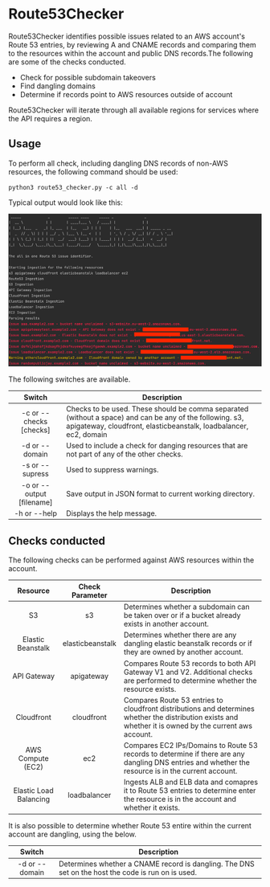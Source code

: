 
# Route53Checker

Route53Checker identifies possible issues related to an AWS account's Route 53 entries, by reviewing A and CNAME records and comparing them to the resources within the account and public DNS records.The following are some of the checks conducted.

* Check for possible subdomain takeovers
* Find dangling domains
* Determine if records point to AWS resources outside of account

Route53Checker will iterate through all available regions for services where the API requires a region.

## Usage

To perform all check, including dangling DNS records of non-AWS resources, the following command should be used:

    python3 route53_checker.py -c all -d

Typical output would look like this:

![image](resources/route53checker.png)

The following switches are available.

|          Switch           | Description                                                                                                                                                                   |
|:-------------------------:|-------------------------------------------------------------------------------------------------------------------------------------------------------------------------------|
|  -c or --checks [checks]  | Checks to be used. These should be comma separated (without a space) and can be any of the following. s3, apigateway, cloudfront, elasticbeanstalk, loadbalancer, ec2, domain |
|      -d or --domain       | Used to include a check for danging resources that are not part of any of the other checks.                                                                                   |
|      -s or --supress      | Used to suppress warnings.                                                                                                                                                    |
| -o or --output [filename] | Save output in JSON format to current working directory.                                                                                                                      |
|       -h or --help        | Displays the help message.                                                                                                                                                    |


## Checks conducted
The following checks can be performed against AWS resources within the account. 

|        Resource        | Check Parameter  | Description                                                                                                                                              |
|:----------------------:|:----------------:|----------------------------------------------------------------------------------------------------------------------------------------------------------|
|           S3           |        s3        | Determines whether a subdomain can be taken over or if a bucket already exists in another account.                                                       |
|   Elastic Beanstalk    | elasticbeanstalk | Determines whether there are any dangling elastic beanstalk records or if they are owned by another account.                                             |
|      API Gateway       |    apigateway    | Compares Route 53 records to both API Gateway V1 and V2. Additional checks are performed to determine whether the resource exists.                       |
|       Cloudfront       |    cloudfront    | Compares Route 53 entries to cloudfront distributions and determines whether the distribution exists and whether it is owned by the current aws account. |
|   AWS Compute (EC2)    |       ec2        | Compares EC2 IPs/Domains to Route 53 records to determine if there are any dangling DNS entries and whether the resource is in the current account.      |
| Elastic Load Balancing |   loadbalancer   | Ingests ALB and ELB data and comapres it to Route 53 entries to determine enter the resource is in the account and whether it exists.                    |

It is also possible to determine whether Route 53 entire within the current account are dangling, using the below. 

|     Switch     | Description                                                                                        |
|:--------------:|----------------------------------------------------------------------------------------------------|
| -d or --domain | Determines whether a CNAME record is dangling. The DNS set on the host the code is run on is used. |
